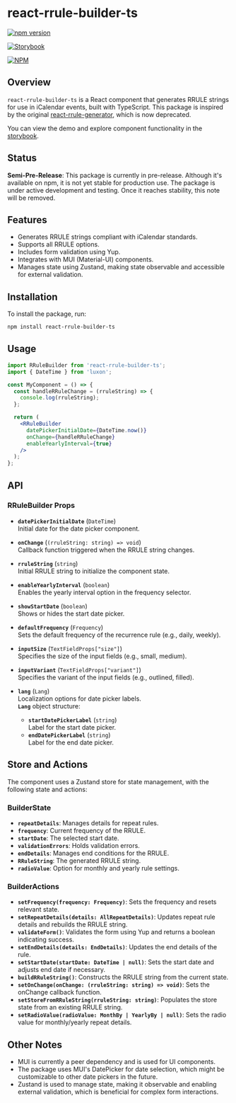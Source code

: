 # react-rrule-builder-ts

[![npm version](https://badge.fury.io/js/react-rrule-builder-ts.svg)](https://badge.fury.io/js/react-rrule-builder-ts)

[//]: # ([//]:  TODO - test )
[//]: # ([![Coverage Status]&#40;https://coveralls.io/repos/github/dcantatore/react-rrule-builder-ts/badge.svg?branch=main&#41;]&#40;https://coveralls.io/github/dcantatore/react-rrule-builder-ts?branch=main&#41;)

[![Storybook](https://img.shields.io/badge/Storybook-React%20RRULE%20Builder%20TS-ff69b4)](https://dcantatore.github.io/react-rrule-builder-ts/)

[![NPM](https://nodei.co/npm/react-rrule-builder-ts.png?downloads=true&downloadRank=true&stars=true)](https://nodei.co/npm/react-rrule-builder-ts/)

## Overview

`react-rrule-builder-ts` is a React component that generates RRULE strings for use in iCalendar events, built with TypeScript. This package is inspired by the original [react-rrule-generator](https://www.npmjs.com/package/react-rrule-generator), which is now deprecated.

You can view the demo and explore component functionality in the [storybook](https://dcantatore.github.io/react-rrule-builder-ts/).

## Status

**Semi-Pre-Release**: This package is currently in pre-release. Although it's available on npm, it is not yet stable for production use. The package is under active development and testing. Once it reaches stability, this note will be removed.

## Features

- Generates RRULE strings compliant with iCalendar standards.
- Supports all RRULE options.
- Includes form validation using Yup.
- Integrates with MUI (Material-UI) components.
- Manages state using Zustand, making state observable and accessible for external validation.

## Installation

To install the package, run:

```bash
npm install react-rrule-builder-ts
```

## Usage

```jsx
import RRuleBuilder from 'react-rrule-builder-ts';
import { DateTime } from 'luxon';

const MyComponent = () => {
  const handleRRuleChange = (rruleString) => {
    console.log(rruleString);
  };

  return (
    <RRuleBuilder
      datePickerInitialDate={DateTime.now()}
      onChange={handleRRuleChange}
      enableYearlyInterval={true}
    />
  );
};
```

## API

### RRuleBuilder Props

- **`datePickerInitialDate`** (`DateTime`)  
  Initial date for the date picker component.

- **`onChange`** (`(rruleString: string) => void`)  
  Callback function triggered when the RRULE string changes.

- **`rruleString`** (`string`)  
  Initial RRULE string to initialize the component state.

- **`enableYearlyInterval`** (`boolean`)  
  Enables the yearly interval option in the frequency selector.

- **`showStartDate`** (`boolean`)  
  Shows or hides the start date picker.

- **`defaultFrequency`** (`Frequency`)  
  Sets the default frequency of the recurrence rule (e.g., daily, weekly).

- **`inputSize`** (`TextFieldProps["size"]`)  
  Specifies the size of the input fields (e.g., small, medium).

- **`inputVariant`** (`TextFieldProps["variant"]`)  
  Specifies the variant of the input fields (e.g., outlined, filled).

- **`lang`** (`Lang`)  
  Localization options for date picker labels.  
  **`Lang`** object structure:
  - **`startDatePickerLabel`** (`string`)  
    Label for the start date picker.
  - **`endDatePickerLabel`** (`string`)  
    Label for the end date picker.

## Store and Actions

The component uses a Zustand store for state management, with the following state and actions:

### BuilderState

- **`repeatDetails`**: Manages details for repeat rules.
- **`frequency`**: Current frequency of the RRULE.
- **`startDate`**: The selected start date.
- **`validationErrors`**: Holds validation errors.
- **`endDetails`**: Manages end conditions for the RRULE.
- **`RRuleString`**: The generated RRULE string.
- **`radioValue`**: Option for monthly and yearly rule settings.

### BuilderActions

- **`setFrequency(frequency: Frequency)`**: Sets the frequency and resets relevant state.
- **`setRepeatDetails(details: AllRepeatDetails)`**: Updates repeat rule details and rebuilds the RRULE string.
- **`validateForm()`**: Validates the form using Yup and returns a boolean indicating success.
- **`setEndDetails(details: EndDetails)`**: Updates the end details of the rule.
- **`setStartDate(startDate: DateTime | null)`**: Sets the start date and adjusts end date if necessary.
- **`buildRRuleString()`**: Constructs the RRULE string from the current state.
- **`setOnChange(onChange: (rruleString: string) => void)`**: Sets the onChange callback function.
- **`setStoreFromRRuleString(rruleString: string)`**: Populates the store state from an existing RRULE string.
- **`setRadioValue(radioValue: MonthBy | YearlyBy | null)`**: Sets the radio value for monthly/yearly repeat details.

## Other Notes

- MUI is currently a peer dependency and is used for UI components.
- The package uses MUI's DatePicker for date selection, which might be customizable to other date pickers in the future.
- Zustand is used to manage state, making it observable and enabling external validation, which is beneficial for complex form interactions.
